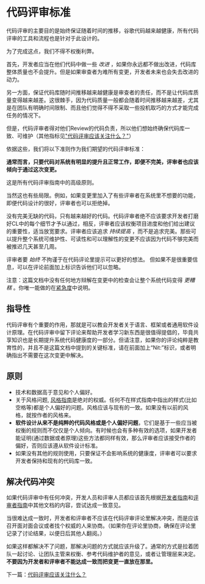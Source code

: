 # 代码评审标准

代码评审的主要目的是始终保证随着时间的推移，谷歌代码越来越健康，所有代码评审的工具和流程也是针对于此设计的。

为了完成这点，我们不得不权衡利弊。

首先，开发者应当在他们代码中做一些 _改进_ ，如果你永远都不做出改进，代码库整体质量也不会提升。但是如果审查者为难所有变更，开发者未来也会失去改进的动力。

另一方面，保证代码库随时间推移越来越健康是审查者的责任，而不是让代码库质量变得越来越差。这很棘手，因为代码质量一般都会随着时间推移越来越差，尤其是在团队有明确时间限制、而且他们觉得不得不采取一些投机取巧的方式才能完成任务的情况下。

但是，代码评审者得对他们Review的代码负责，所以他们想始终确保代码库一致、可维护（其他指标见["代码评审应该关注什么？"](looking-for.md)）

依据这些，我们将以下准则作为我们期望的代码评审标准：

**通常而言，只要代码对系统有明显的提升且正常工作，即便不完美，评审者也应该倾向于通过这次变更。**

这是所有代码评审指南中的高级原则。

当然这也有些局限。例如，如果变更里加入了有些评审者在系统里不想要的功能，即便代码设计的很好，评审者也可以拒绝掉。

没有完美无缺的代码，只有越来越好的代码。代码评审者绝不应该要求开发者打磨好CL中的每个细节才予以通过，相反，评审者应该权衡项目进度和他们给出建议的重要性，适当放宽要求。评审者应该追求 _持续提高_ ，而不是追求完美。那些可以提升整个系统可维护性、可读性和可以理解性的变更不应该因为代码不够完美而被推迟几天甚至几周。

评审者要 _始终_ 不拘谨于在代码评论里提示可以更好的想法。 但如果不是很重要信息，可以在评论前面加上标识告诉他们可以忽略。

注意：这篇文档中没有任何地方辩解在变更中的检查会让整个系统代码变得 _更糟糕_ 。你唯一能做的在[紧急度](../emergencies.md)中说明。

## 指导性

代码评审有个重要的作用，那就是可以教会开发者关于语言、框架或者通用软件设计原理。在代码评审中留下评论来帮助开发者学习新东西是很值得提倡的，毕竟共享知识也是长期提升系统代码健康度的一部分。但请注意，如果你的评论纯粹是教育性的，并且不是这篇文档中提到的关键标准，请在前面加上“Nit:”标识，或者明确指出不需要在这次变更中解决。

## 原则

* 技术和数据高于意见和个人偏好。
* 关于风格问题, [风格指南](http://google.github.io/styleguide/)是绝对的权威。任何不在样式指南中指出的样式(比如空格等)都是个人偏好的问题。风格应该与现有的一致。如果没有以前的风格，就按作者的风格来。
* **软件设计从来不是纯粹的代码风格或是个人偏好问题**，它们是基于一些应当被权衡的规则而不仅仅是个人倾向。有时候也会有多种有效的选项，如果开发者能证明(通过数据或者原理)这些方法都同样有效，那么评审者应该接受作者的偏好，否则应该遵从软件设计标准。
* 如果没有其他的规则使用，只要保证不会影响系统的健康度，评审者可以要求开发者保持和现有的代码库一致。

## 解决代码冲突

如果代码评审中有任何冲突，开发人员和评审人员都应该首先根据[开发者指南](../developer/)和[评审者指南](index.md)中其他文档的内容，尝试达成一致意见。

当很难达成一致时，开发者和评审者不应该在代码评审评论里解决冲突，而是应该召开面对面会议或者找个权威的人来协商。（如果你在评论里协商，确保在评论里记录了讨论结果，以便日后其他人翻阅。）

如果这样都解决不了问题，那解决问题的方式就应该升级了。通常的方式是拉着团队一起讨论、让团队主管来权衡、参考代码维护者的意见，或者让管理层来决定。**不要因为开发者和评审者不能达成一致而把变更一直放在那里。**

下一篇：[代码评审应该关注什么？](looking-for.md)
